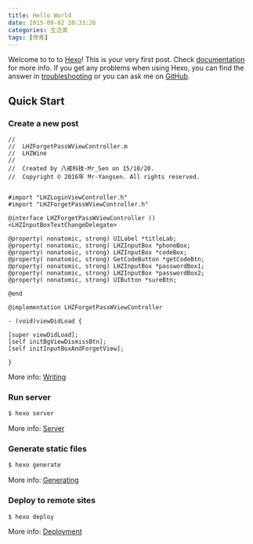 ```yaml
---
title: Hello World
date: 2015-09-02 20:33:26     
categories: 生活类         
tags: [愤青] 
---
```

Welcome to to to [Hexo](https://hexo.io/)! This is your very first post. Check [documentation](https://hexo.io/docs/) for more info. If you get any problems when using Hexo, you can find the answer in [troubleshooting](https://hexo.io/docs/troubleshooting.html) or you can ask me on [GitHub](https://github.com/hexojs/hexo/issues).

## Quick Start

### Create a new post

``` objc
//
//  LHZForgetPassWViewController.m
//  LHZWine
//
//  Created by 八戒科技-Mr_Sen on 15/10/20.
//  Copyright © 2016年 Mr-Yangsen. All rights reserved.


#import "LHZLoginViewController.h"
#import "LHZForgetPassWViewController.h"

@interface LHZForgetPassWViewController ()<LHZInputBoxTextChangeDelegate>

@property( nonatomic, strong) UILabel *titleLab;
@property( nonatomic, strong) LHZInputBox *phoneBox;
@property( nonatomic, strong) LHZInputBox *codeBox;
@property( nonatomic, strong) GetCodeButton *getCodeBtn;
@property( nonatomic, strong) LHZInputBox *passwordBox1;
@property( nonatomic, strong) LHZInputBox *passwordBox2;
@property( nonatomic, strong) UIButton *sureBtn;

@end

@implementation LHZForgetPassWViewController

- (void)viewDidLoad {

[super viewDidLoad];
[self initBgViewDismissBtn];
[self initInputBoxAndForgetView];

}

```

More info: [Writing](https://hexo.io/docs/writing.html)

### Run server

``` bash
$ hexo server
```

More info: [Server](https://hexo.io/docs/server.html)

### Generate static files

``` bash
$ hexo generate
```

More info: [Generating](https://hexo.io/docs/generating.html)

### Deploy to remote sites

``` bash
$ hexo deploy
```

More info: [Deployment](https://hexo.io/docs/deployment.html)


